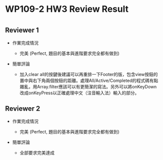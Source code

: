 
WP109-2 HW3 Review Result
=========================

# 

## Reviewer 1
- 作業完成情況
	- 完美 (Perfect, 題目的基本與進階要求完全都有做到)

- 簡單評論
	- 加入clear all的按鍵後建議可以再重排一下Footer的版，包含view按鈕的置中與右下角兩個按鈕的距離。處理All/Active/Completed的程式碼有點雜亂，用Array.filter應該可以有更簡潔的寫法。另外可以將onKeyDown改成onKeyPress以正確處理中文（注音輸入法）輸入的部分。


## Reviewer 2
- 作業完成情況
	- 完美 (Perfect, 題目的基本與進階要求完全都有做到)

- 簡單評論
	- 全部要求完美達成

